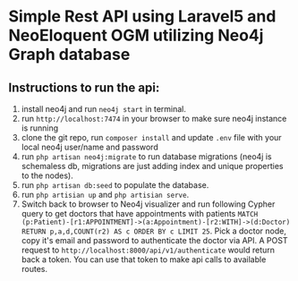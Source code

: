 # Simple Rest API using Laravel5 and NeoEloquent OGM utilizing Neo4j Graph database

## Instructions to run the api:

1. install neo4j and run ``neo4j start`` in terminal.
2. run ``http://localhost:7474`` in your browser to make sure neo4j instance is running
3. clone the git repo, run ``composer install`` and update ``.env`` file with your local neo4j user/name and password
4. run ``php artisan neo4j:migrate`` to run database migrations (neo4j is schemaless db, migrations are just adding index and unique properties to the nodes).
5. run ``php artisan db:seed`` to populate the database.
6. run ``php artisian up`` and ``php artisian serve``.
7. Switch back to browser to Neo4j visualizer and run following Cypher query to get doctors that have appointments with patients ``MATCH (p:Patient)-[r1:APPOINTMENT]->(a:Appointment)-[r2:WITH]->(d:Doctor) RETURN p,a,d,COUNT(r2) AS c ORDER BY c LIMIT 25``. Pick a doctor node, copy it's email and password to authenticate the doctor via API. A POST request to ``http://localhost:8000/api/v1/authenticate`` would return back a token. You can use that token to make api calls to available routes.
